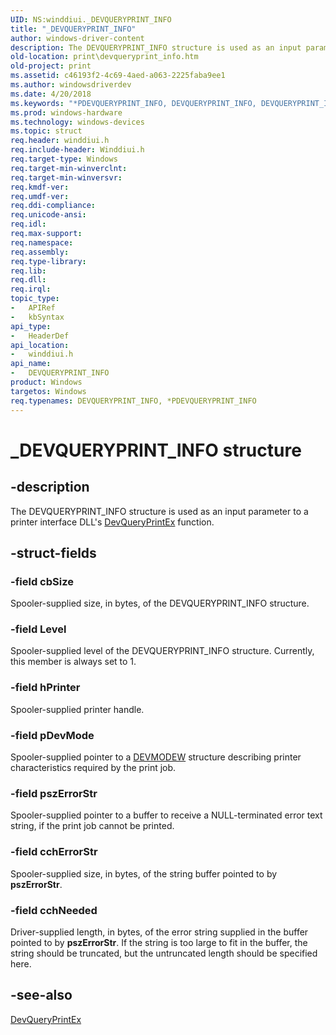 ```yaml
---
UID: NS:winddiui._DEVQUERYPRINT_INFO
title: "_DEVQUERYPRINT_INFO"
author: windows-driver-content
description: The DEVQUERYPRINT_INFO structure is used as an input parameter to a printer interface DLL's DevQueryPrintEx function.
old-location: print\devqueryprint_info.htm
old-project: print
ms.assetid: c46193f2-4c69-4aed-a063-2225faba9ee1
ms.author: windowsdriverdev
ms.date: 4/20/2018
ms.keywords: "*PDEVQUERYPRINT_INFO, DEVQUERYPRINT_INFO, DEVQUERYPRINT_INFO structure [Print Devices], PDEVQUERYPRINT_INFO, PDEVQUERYPRINT_INFO structure pointer [Print Devices], _DEVQUERYPRINT_INFO, print.devqueryprint_info, print_interface-graphics_f968cd94-5290-4aab-908b-c0c01d3038a6.xml, winddiui/DEVQUERYPRINT_INFO, winddiui/PDEVQUERYPRINT_INFO"
ms.prod: windows-hardware
ms.technology: windows-devices
ms.topic: struct
req.header: winddiui.h
req.include-header: Winddiui.h
req.target-type: Windows
req.target-min-winverclnt: 
req.target-min-winversvr: 
req.kmdf-ver: 
req.umdf-ver: 
req.ddi-compliance: 
req.unicode-ansi: 
req.idl: 
req.max-support: 
req.namespace: 
req.assembly: 
req.type-library: 
req.lib: 
req.dll: 
req.irql: 
topic_type:
-	APIRef
-	kbSyntax
api_type:
-	HeaderDef
api_location:
-	winddiui.h
api_name:
-	DEVQUERYPRINT_INFO
product: Windows
targetos: Windows
req.typenames: DEVQUERYPRINT_INFO, *PDEVQUERYPRINT_INFO
---
```


# _DEVQUERYPRINT_INFO structure


## -description


The DEVQUERYPRINT_INFO structure is used as an input parameter to a printer interface DLL's <a href="https://msdn.microsoft.com/library/windows/hardware/ff547576">DevQueryPrintEx</a> function.


## -struct-fields




### -field cbSize

Spooler-supplied size, in bytes, of the DEVQUERYPRINT_INFO structure.


### -field Level

Spooler-supplied level of the DEVQUERYPRINT_INFO structure. Currently, this member is always set to 1.


### -field hPrinter

Spooler-supplied printer handle.


### -field pDevMode

Spooler-supplied pointer to a <a href="https://msdn.microsoft.com/library/windows/hardware/ff552837">DEVMODEW</a> structure describing printer characteristics required by the print job.


### -field pszErrorStr

Spooler-supplied pointer to a buffer to receive a NULL-terminated error text string, if the print job cannot be printed.


### -field cchErrorStr

Spooler-supplied size, in bytes, of the string buffer pointed to by <b>pszErrorStr</b>.


### -field cchNeeded

Driver-supplied length, in bytes, of the error string supplied in the buffer pointed to by <b>pszErrorStr</b>. If the string is too large to fit in the buffer, the string should be truncated, but the untruncated length should be specified here.


## -see-also




<a href="https://msdn.microsoft.com/library/windows/hardware/ff547576">DevQueryPrintEx</a>
 

 

